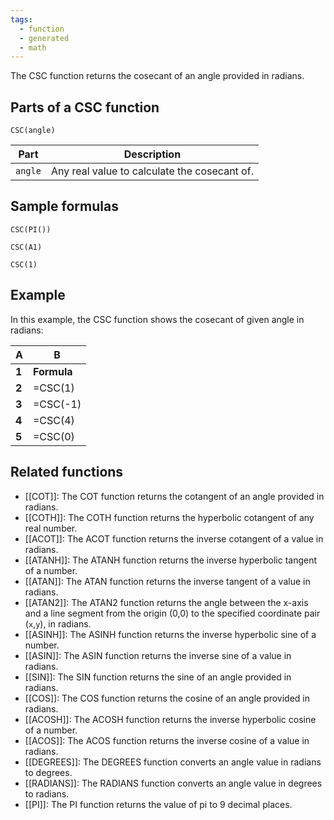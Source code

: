 ```yaml
---
tags:
  - function
  - generated
  - math
---
```


The CSC function returns the cosecant of an angle provided in radians.

Parts of a CSC function
-----------------------

`CSC(angle)`

| Part | Description |
| --- | --- |
| `angle` | Any real value to calculate the cosecant of. |

Sample formulas
---------------

`CSC(PI())`

`CSC(A1)`

`CSC(1)`

Example
-------

In this example, the CSC function shows the cosecant of given angle in radians:

| A | B |
| --- | --- |
| **1** | **Formula** | **Result** |
| **2** | =CSC(1) | 1.188395106 |
| **3** | =CSC(-1) | -1.188395106 |
| **4** | =CSC(4) | -1.321348709 |
| **5** | =CSC(0) | `#DIV/0!` |

Related functions
-----------------

* [[COT]]: The COT function returns the cotangent of an angle provided in radians.
* [[COTH]]: The COTH function returns the hyperbolic cotangent of any real number.
* [[ACOT]]: The ACOT function returns the inverse cotangent of a value in radians.
* [[ATANH]]: The ATANH function returns the inverse hyperbolic tangent of a number.
* [[ATAN]]: The ATAN function returns the inverse tangent of a value in radians.
* [[ATAN2]]: The ATAN2 function returns the angle between the x-axis and a line segment from the origin (0,0) to the specified coordinate pair (`x`,`y`), in radians.
* [[ASINH]]: The ASINH function returns the inverse hyperbolic sine of a number.
* [[ASIN]]: The ASIN function returns the inverse sine of a value in radians.
* [[SIN]]: The SIN function returns the sine of an angle provided in radians.
* [[COS]]: The COS function returns the cosine of an angle provided in radians.
* [[ACOSH]]: The ACOSH function returns the inverse hyperbolic cosine of a number.
* [[ACOS]]: The ACOS function returns the inverse cosine of a value in radians.
* [[DEGREES]]: The DEGREES function converts an angle value in radians to degrees.
* [[RADIANS]]: The RADIANS function converts an angle value in degrees to radians.
* [[PI]]: The PI function returns the value of pi to 9 decimal places.